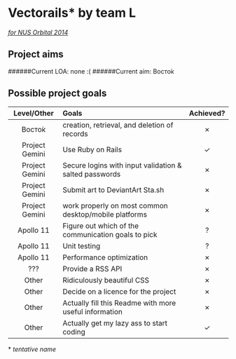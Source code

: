 # Vectorails* by team L

[*for NUS Orbital 2014*](http://orbital.comp.nus.edu.sg)

## Project aims

######Current LOA: none :(
######Current aim: Восто́к

## Possible project goals

Level/Other | Goals | Achieved?
:---:| :--- | :---:
Восто́к | creation, retrieval, and deletion of records | ✗ 
Project Gemini | Use Ruby on Rails | ✓ 
Project Gemini | Secure logins with input validation & salted passwords | ✗ 
Project Gemini | Submit art to DeviantArt Sta.sh | ✗ 
Project Gemini | work properly on most common desktop/mobile platforms | ✗ 
Apollo 11 | Figure out which of the communication goals to pick | ? 
Apollo 11 | Unit testing | ? 
Apollo 11 | Performance optimization | ✗ 
??? | Provide a RSS API | ✗ 
Other | Ridiculously beautiful CSS | ✗
Other | Decide on a licence for the project | ✗
Other | Actually fill this Readme with more useful information | ✗ 
Other | Actually get my lazy ass to start coding | ✓

\* *tentative name*
